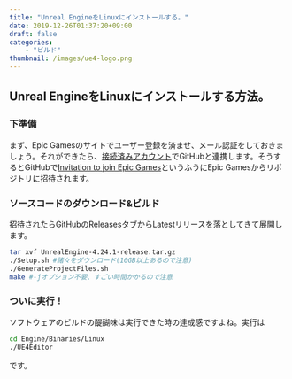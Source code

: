 ```yaml
---
title: "Unreal EngineをLinuxにインストールする。"
date: 2019-12-26T01:37:20+09:00
draft: false
categories:
    - "ビルド"
thumbnail: /images/ue4-logo.png
---
```


## Unreal EngineをLinuxにインストールする方法。
### 下準備
まず、Epic Gamesのサイトでユーザー登録を済ませ、メール認証をしておきましょう。それができたら、[接続済みアカウント](https://www.epicgames.com/account/connected?lang=ja)でGitHubと連携します。そうするとGitHubで[Invitation to join Epic Games](https://github.com/orgs/EpicGames/invitation)というふうにEpic Gamesからリポジトリに招待されます。

### ソースコードのダウンロード&ビルド
招待されたらGitHubのReleasesタブからLatestリリースを落としてきて展開します。
```sh
tar xvf UnrealEngine-4.24.1-release.tar.gz
./Setup.sh #諸々をダウンロード(10GB以上あるので注意)
./GenerateProjectFiles.sh
make #-jオプション不要、すごい時間かかるので注意
```

### ついに実行！
ソフトウェアのビルドの醍醐味は実行できた時の達成感ですよね。実行は
```bash
cd Engine/Binaries/Linux
./UE4Editor
```
です。